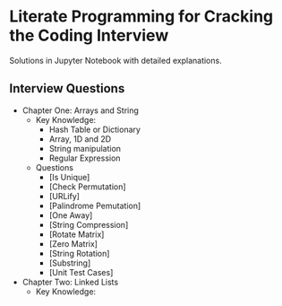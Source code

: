 # Literate Programming  for Cracking the Coding Interview 
Solutions in Jupyter Notebook with detailed explanations.

## Interview Questions
- Chapter One: Arrays and String
    - Key Knowledge:
        - Hash Table or Dictionary
        - Array, 1D and 2D
        - String manipulation
        - Regular Expression
    - Questions
        - [Is Unique]
        - [Check Permutation]
        - [URLify]
        - [Palindrome Pemutation]
        - [One Away]
        - [String Compression]
        - [Rotate Matrix]
        - [Zero Matrix]
        - [String Rotation]
        - [Substring]
        - [Unit Test Cases]
- Chapter Two: Linked Lists
    - Key Knowledge:

